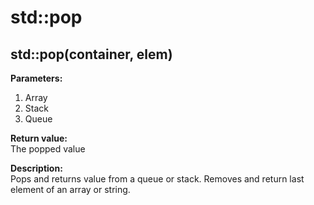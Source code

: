 # std::pop

## std::pop(container, elem)
**Parameters:**  
  1. Array
  3. Stack
  4. Queue 


**Return value:**  
The popped value    

**Description:**  
Pops and returns value from a queue or stack.
Removes and return last element of an array or string. 